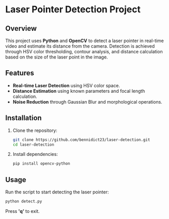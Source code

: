 # Laser Pointer Detection Project

## Overview
This project uses **Python** and **OpenCV** to detect a laser pointer in real-time video and estimate its distance from the camera. Detection is achieved through HSV color thresholding, contour analysis, and distance calculation based on the size of the laser point in the image.

## Features
- **Real-time Laser Detection** using HSV color space.
- **Distance Estimation** using known parameters and focal length calculation.
- **Noise Reduction** through Gaussian Blur and morphological operations.

## Installation
1. Clone the repository:
   ```sh
   git clone https://github.com/bennidict23/laser-detection.git
   cd laser-detection

   ```

2. Install dependencies:
   ```sh
   pip install opencv-python
   ```

## Usage
Run the script to start detecting the laser pointer:
```sh
python detect.py
```
Press **'q'** to exit.


